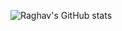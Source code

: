 
![Raghav's GitHub stats](https://github-readme-stats.vercel.app/api?username=akaraxxy&hide=contribs,issues&show_icons=true&theme=radical)


<!--
+ https://github.com/anuraghazra/github-readme-stats for creating stats cards like this!
-->
